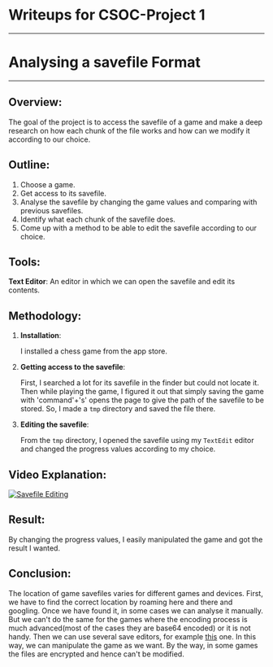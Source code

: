 # Writeups for CSOC-Project 1
---
# Analysing a savefile Format
---
## Overview:

The goal of the project is to access the savefile of a game and make a deep research on how each chunk of the file works and how can we modify it according to our choice.

## Outline:

1. Choose a game.
2. Get access to its savefile.
3. Analyse the savefile by changing the game values and comparing with previous savefiles.
4. Identify what each chunk of the savefile does.
5. Come up with a method to be able to edit the savefile according to our choice.

## Tools:

**Text Editor**: An editor in which we can open the savefile and edit its contents.

## Methodology:
    
 1. **Installation**:
   
    I installed a chess game from the app store.

 2. **Getting access to the savefile**:

    First, I searched a lot for its savefile in the finder but could not locate it. Then while playing the game, I figured it out that simply saving the game with 'command'+'s' opens the page to give the path of the savefile to be stored. So, I made a `tmp` directory and saved the file there. 
 3. **Editing the savefile**:
   
    From the `tmp` directory, I opened the savefile using my `TextEdit` editor and changed the progress values according to my choice.

## Video Explanation:

[![Savefile Editing](https://img.youtube.com/vi/YOUTUBE_VIDEO_ID_HERE/0.jpg)](https://www.youtube.com/watch?v=Ud7OlH73U7U)

## Result:

By changing the progress values, I easily manipulated the game and got the result I wanted.
   
## Conclusion:

The location of game savefiles varies for different games and devices. First, we have to find the correct location by roaming here and there and googling. Once we have found it, in some cases we can analyse it manually. But we can't do the same for the games where the encoding process is much advanced(most of the cases they are base64 encoded) or it is not handy. Then we can use several save editors, for example [this](https://rakion99.github.io/shelter-editor/) one. In this way, we can manipulate the game as we want. By the way, in some games the files are encrypted and hence can't be modified.
